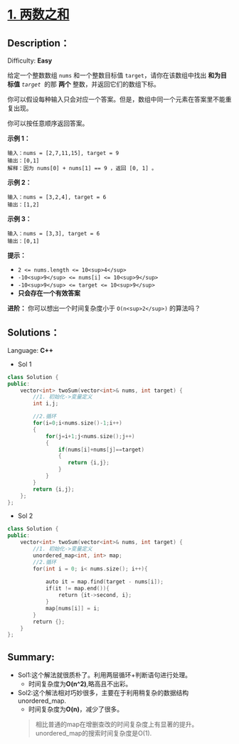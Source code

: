 # [1\. 两数之和](https://leetcode-cn.com/problems/two-sum/)

## Description：
Difficulty: **Easy**




给定一个整数数组 `nums` 和一个整数目标值 `target`，请你在该数组中找出 **和为目标值** _`target`_  的那 **两个** 整数，并返回它们的数组下标。

你可以假设每种输入只会对应一个答案。但是，数组中同一个元素在答案里不能重复出现。

你可以按任意顺序返回答案。

**示例 1：**

```
输入：nums = [2,7,11,15], target = 9
输出：[0,1]
解释：因为 nums[0] + nums[1] == 9 ，返回 [0, 1] 。
```

**示例 2：**

```
输入：nums = [3,2,4], target = 6
输出：[1,2]
```

**示例 3：**

```
输入：nums = [3,3], target = 6
输出：[0,1]
```

**提示：**

*   `2 <= nums.length <= 10<sup>4</sup>`
*   `-10<sup>9</sup> <= nums[i] <= 10<sup>9</sup>`
*   `-10<sup>9</sup> <= target <= 10<sup>9</sup>`
*   **只会存在一个有效答案**

**进阶：**
你可以想出一个时间复杂度小于 `O(n<sup>2</sup>)` 的算法吗？


## Solutions：

Language: **C++**

* Sol 1

```c++
class Solution {
public:
    vector<int> twoSum(vector<int>& nums, int target) {
        //1. 初始化->变量定义
        int i,j;

        //2.循环
        for(i=0;i<nums.size()-1;i++)
        {
            for(j=i+1;j<nums.size();j++)
            {
                if(nums[i]+nums[j]==target)
                {
                   return {i,j};
                }
            }
        }
        return {i,j};
    };
};
```

* Sol 2
```c++
class Solution {
public:
    vector<int> twoSum(vector<int>& nums, int target) {
        //1. 初始化->变量定义
        unordered_map<int, int> map;
        //2.循环
        for(int i = 0; i< nums.size(); i++){
            
            auto it = map.find(target - nums[i]);
            if(it != map.end()){
                return {it->second, i};
            }
            map[nums[i]] = i;
        }
        return {};
    }
};
```

## Summary:

* Sol1:这个解法就很质朴了。利用两层循环+判断语句进行处理。
  * 时间复杂度为**O(n^2)**,略高且不出彩。
* Sol2:这个解法相对巧妙很多，主要在于利用稍复杂的数据结构unordered_map.
  * 时间复杂度为**O(n)**，减少了很多。
  >相比普通的map在增删查改的时间复杂度上有显著的提升。unordered_map的搜索时间复杂度是O(1).
